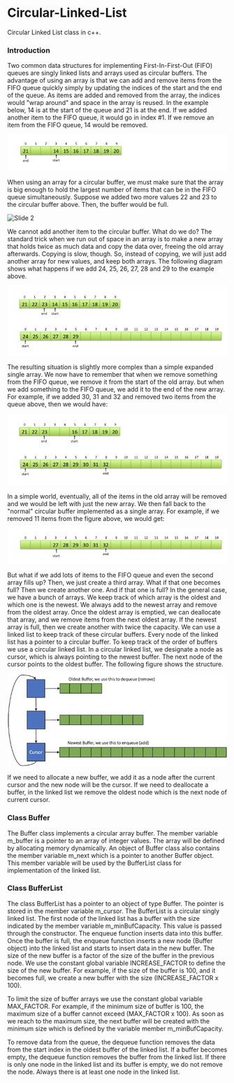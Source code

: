 # Circular-Linked-List
Circular Linked List class in c++.  
 
 ### Introduction
 
Two common data structures for implementing First-In-First-Out (FIFO) queues are singly linked lists and arrays used as circular buffers. The advantage of using an array is that we can add and remove items from the FIFO queue quickly simply by updating the indices of the start and the end of the queue. As items are added and removed from the array, the indices would "wrap around" and space in the array is reused. In the example below, 14 is at the start of the queue and 21 is at the end. If we added another item to the FIFO queue, it would go in index #1. If we remove an item from the FIFO queue, 14 would be removed.  

![Slide 1](images/slide1.jpg)

When using an array for a circular buffer, we must make sure that the array is big enough to hold the largest number of items that can be in the FIFO queue simultaneously. Suppose we added two more values 22 and 23 to the circular buffer above. Then, the buffer would be full.  

![Slide 2](https://github.com/Heyeso/Circular-Linked-List/tree/main/images/slide2.jpg)

We cannot add another item to the circular buffer. What do we do? The standard trick when we run out of space in an array is to make a new array that holds twice as much data and copy the data over, freeing the old array afterwards. Copying is slow, though. So, instead of copying, we will just add another array for new values, and keep both arrays. The following diagram shows what happens if we add 24, 25, 26, 27, 28 and 29 to the example above.

![Slide 3](images/slide3.jpg)

The resulting situation is slightly more complex than a simple expanded single array. We now have to remember that when we remove something from the FIFO queue, we remove it from the start of the old array. but when we add something to the FIFO queue, we add it to the end of the new array. For example, if we added 30, 31 and 32 and removed two items from the queue above, then we would have:  

![Slide 4](images/slide4.jpg)

In a simple world, eventually, all of the items in the old array will be removed and we would be left with just the new array. We then fall back to the "normal" circular buffer implemented as a single array. For example, if we removed 11 items from the figure above, we would get:  

![Slide 4a](images/slide4a.jpg)

But what if we add lots of items to the FIFO queue and even the second array fills up? Then, we just create a third array. What if that one becomes full? Then we create another one. And if that one is full? In the general case, we have a bunch of arrays. We keep track of which array is the oldest and which one is the newest. We always add to the newest array and remove from the oldest array. Once the oldest array is emptied, we can deallocate that array, and we remove items from the next oldest array. If the newest array is full, then we create another with twice the capacity. We can use a linked list to keep track of these circular buffers. Every node of the linked list has a pointer to a circular buffer. To keep track of the order of buffers we use a circular linked list. In a circular linked list, we designate a node as cursor, which is always pointing to the newest buffer. The next node of the cursor points to the oldest buffer. The following figure shows the structure.  

![Slide 5](images/slide5.jpg)

If we need to allocate a new buffer, we add it as a node after the current cursor and the new node will be the cursor. If we need to deallocate a buffer, in the linked list we remove the oldest node which is the next node of current cursor.  


### Class Buffer

The Buffer class implements a circular array buffer. The member variable m_buffer is a pointer to an array of integer values. The array will be defined by allocating memory dynamically. An object of Buffer class also contains the member variable m_next which is a pointer to another Buffer object. This member variable will be used by the BufferList class for implementation of the linked list.  

### Class BufferList

The class BufferList has a pointer to an object of type Buffer. The pointer is stored in the member variable m_cursor. The BufferList is a circular singly linked list. The first node of the linked list has a buffer with the size indicated by the member variable m_minBufCapacity. This value is passed through the constructor. The enqueue function inserts data into this buffer. Once the buffer is full, the enqueue function inserts a new node (Buffer object) into the linked list and starts to insert data in the new buffer. The size of the new buffer is a factor of the size of the buffer in the previous node. We use the constant global variable INCREASE_FACTOR to define the size of the new buffer. For example, if the size of the buffer is 100, and it becomes full, we create a new buffer with the size (INCREASE_FACTOR x 100).  

To limit the size of buffer arrays we use the constant global variable MAX_FACTOR. For example, if the minimum size of buffer is 100, the maximum size of a buffer cannot exceed (MAX_FACTOR x 100). As soon as we reach to the maximum size, the next buffer will be created with the minimum size which is defined by the variable member m_minBufCapacity.  

To remove data from the queue, the dequeue function removes the data from the start index in the oldest buffer of the linked list. If a buffer becomes empty, the dequeue function removes the buffer from the linked list. If there is only one node in the linked list and its buffer is empty, we do not remove the node. Always there is at least one node in the linked list.  
